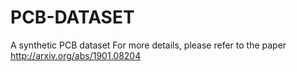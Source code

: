 # PCB-DATASET
A synthetic PCB dataset
For more details, please refer to the paper http://arxiv.org/abs/1901.08204

